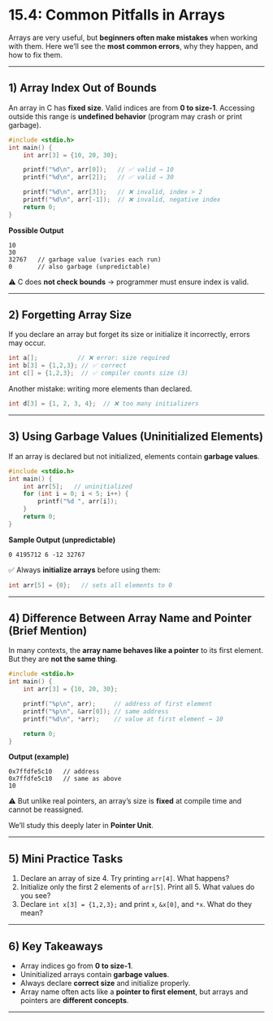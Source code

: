 # **15.4: Common Pitfalls in Arrays**

Arrays are very useful, but **beginners often make mistakes** when working with them.
Here we’ll see the **most common errors**, why they happen, and how to fix them.

---

## 1) Array Index Out of Bounds

An array in C has **fixed size**.
Valid indices are from **0 to size-1**. Accessing outside this range is **undefined behavior** (program may crash or print garbage).

```c
#include <stdio.h>
int main() {
    int arr[3] = {10, 20, 30};

    printf("%d\n", arr[0]);   // ✅ valid → 10
    printf("%d\n", arr[2]);   // ✅ valid → 30

    printf("%d\n", arr[3]);   // ❌ invalid, index > 2
    printf("%d\n", arr[-1]);  // ❌ invalid, negative index
    return 0;
}
```

**Possible Output**

```
10
30
32767   // garbage value (varies each run)
0       // also garbage (unpredictable)
```

⚠️ C does **not check bounds** → programmer must ensure index is valid.

---

## 2) Forgetting Array Size

If you declare an array but forget its size or initialize it incorrectly, errors may occur.

```c
int a[];           // ❌ error: size required
int b[3] = {1,2,3}; // ✅ correct
int c[] = {1,2,3};  // ✅ compiler counts size (3)
```

Another mistake: writing more elements than declared.

```c
int d[3] = {1, 2, 3, 4};  // ❌ too many initializers
```

---

## 3) Using Garbage Values (Uninitialized Elements)

If an array is declared but not initialized, elements contain **garbage values**.

```c
#include <stdio.h>
int main() {
    int arr[5];   // uninitialized
    for (int i = 0; i < 5; i++) {
        printf("%d ", arr[i]);
    }
    return 0;
}
```

**Sample Output (unpredictable)**

```
0 4195712 6 -12 32767
```

✅ Always **initialize arrays** before using them:

```c
int arr[5] = {0};   // sets all elements to 0
```

---

## 4) Difference Between Array Name and Pointer (Brief Mention)

In many contexts, the **array name behaves like a pointer** to its first element.
But they are **not the same thing**.

```c
#include <stdio.h>
int main() {
    int arr[3] = {10, 20, 30};

    printf("%p\n", arr);     // address of first element
    printf("%p\n", &arr[0]); // same address
    printf("%d\n", *arr);    // value at first element → 10

    return 0;
}
```

**Output (example)**

```
0x7ffdfe5c10   // address
0x7ffdfe5c10   // same as above
10
```

⚠️ But unlike real pointers, an array’s size is **fixed** at compile time and cannot be reassigned.

We’ll study this deeply later in **Pointer Unit**.

---

## 5) Mini Practice Tasks

1. Declare an array of size 4. Try printing `arr[4]`. What happens?
2. Initialize only the first 2 elements of `arr[5]`. Print all 5. What values do you see?
3. Declare `int x[3] = {1,2,3};` and print `x`, `&x[0]`, and `*x`. What do they mean?

---

## 6) Key Takeaways

* Array indices go from **0 to size-1**.
* Uninitialized arrays contain **garbage values**.
* Always declare **correct size** and initialize properly.
* Array name often acts like a **pointer to first element**, but arrays and pointers are **different concepts**.

---
